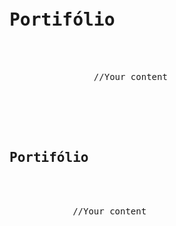 <html>
<pre>
    <div class="container">
        <h1>Portifólio</h1>
            <div class="wrap">
                //Your content
            </div>
        <div class="block two first">
            <h2>Portifólio</h2>
            <div class="wrap">
            //Your content
            </div>
        </div>
    </div>
</pre>
<html>

